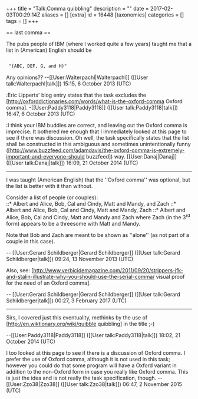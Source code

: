 +++
title = "Talk:Comma quibbling"
description = ""
date = 2017-02-03T00:29:14Z
aliases = []
[extra]
id = 16448
[taxonomies]
categories = []
tags = []
+++

== last comma ==

The pubs people of IBM (where I worked quite a few years) taught me that a list in (American) English should be

```txt

 "{ABC, DEF, G, and H}"

```

Any opinions?? --[[User:Walterpachl|Walterpachl]] ([[User talk:Walterpachl|talk]]) 15:15, 6 October 2013 (UTC)

:Eric Lipperts' blog entry states that the task excludes the [http://oxforddictionaries.com/words/what-is-the-oxford-comma Oxford comma]. -[[User:Paddy3118|Paddy3118]] ([[User talk:Paddy3118|talk]]) 16:47, 6 October 2013 (UTC)

:I think your IBM buddies are correct, and leaving out the Oxford comma is imprecise.  It bothered me enough that I immediately looked at this page to see if there was discussion.  Oh well, the task specifically states that the list shall be constructed in this ambiguous and sometimes unintentionally funny ([http://www.buzzfeed.com/adamdavis/the-oxford-comma-is-extremely-important-and-everyone-should buzzfeed]) way.  [[User:Danaj|Danaj]] ([[User talk:Danaj|talk]]) 16:09, 21 October 2014 (UTC) 

-----

I was taught (American English) that the ''Oxford comma'' was optional, but the list is better with it than without.

Consider a list of people (or couples):  
::* Albert and Alice, Bob, Cal and Cindy, Matt and Mandy, and Zach 
::* Albert and Alice, Bob, Cal and Cindy, Matt and Mandy, Zach 
::* Albert and Alice, Bob, Cal and Cindy, Matt and Mandy and Zach
where Zach (in the 3<sup>rd</sup> form) appears to be a threesome with Matt and Mandy.

Note that Bob and Zach are meant to be shown as ''alone''   (as not part of a couple in this case).

-- [[User:Gerard Schildberger|Gerard Schildberger]] ([[User talk:Gerard Schildberger|talk]]) 09:24, 13 November 2013 (UTC)



Also, see:   [http://www.verbicidemagazine.com/2011/09/20/strippers-jfk-and-stalin-illustrate-why-you-should-use-the-serial-comma/ visual proof for the need of an Oxford comma]. 


-- [[User:Gerard Schildberger|Gerard Schildberger]] ([[User talk:Gerard Schildberger|talk]]) 00:27, 3 February 2017 (UTC)


-----



Sirs, I covered just this eventuality, methinks by the use of [http://en.wiktionary.org/wiki/quibble quibbling] in the title ;-)

--[[User:Paddy3118|Paddy3118]] ([[User talk:Paddy3118|talk]]) 18:02, 21 October 2014 (UTC)

I too looked at this page to see if there is a discussion of Oxford comma. I prefer the use of Oxford comma, although it is not used in this task; however you could do that some program will have a Oxford variant in addition to the non-Oxford form in case you really like Oxford comma. This is just the idea and is not really the task specification, though. --[[User:Zzo38|Zzo38]] ([[User talk:Zzo38|talk]]) 06:47, 2 November 2015 (UTC)
